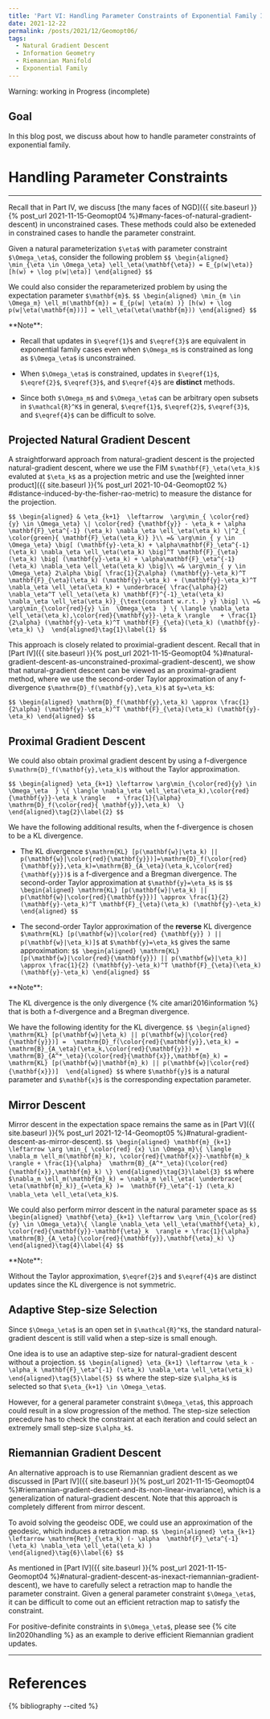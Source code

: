 ```yaml
---
title: 'Part VI: Handling Parameter Constraints of Exponential Family In Natural-gradient Methods'
date: 2021-12-22
permalink: /posts/2021/12/Geomopt06/
tags:
  - Natural Gradient Descent
  - Information Geometry
  - Riemannian Manifold
  - Exponential Family
---
```


Warning: working in Progress (incomplete)

Goal
------
In this blog post, we discuss about how to handle parameter constraints of exponential family.

# Handling Parameter Constraints
------

Recall that  in Part IV, we discuss 
[the many faces of NGD]({{ site.baseurl }}{% post_url 2021-11-15-Geomopt04 %}#many-faces-of-natural-gradient-descent) in unconstrained cases.  These methods could also be exteneded in constrained cases to handle the parameter constraint.


Given a natural parameterization `$\eta$` with parameter constraint `$\Omega_\eta$`, consider the following problem
`$$
\begin{aligned}
\min_{\eta \in \Omega_\eta} \ell_\eta(\mathbf{\eta}) = E_{p(w|\eta)} [h(w) + \log p(w|\eta)]
\end{aligned}
$$`

We could also consider the reparameterized problem by using the expectation parameter `$\mathbf{m}$`.
`$$
\begin{aligned}
\min_{m \in \Omega_m} \ell_m(\mathbf{m}) = E_{p(w| \eta(m) )} [h(w) + \log p(w|\eta(\mathbf{m}))] = \ell_\eta(\eta(\mathbf{m}))
\end{aligned}
$$`


<div class="notice--success" markdown="1">
**Note**:

* Recall that updates in `$\eqref{1}$` and `$\eqref{3}$` are
equivalent in exponential family cases even when `$\Omega_m$` is constrained as long as `$\Omega_\eta$` is unconstrained.

* When `$\Omega_\eta$` is constrained, updates in  `$\eqref{1}$`, `$\eqref{2}$`, `$\eqref{3}$`, and `$\eqref{4}$` are **distinct** methods.

* Since both `$\Omega_m$` and `$\Omega_\eta$`  can be arbitrary open subsets in `$\mathcal{R}^K$` in general,  `$\eqref{1}$`, `$\eqref{2}$`, `$\eqref{3}$`, and `$\eqref{4}$` can be difficult to solve.
</div>


## Projected Natural Gradient Descent
A straightforward approach from natural-gradient descent is the projected natural-gradient descent, where we  use 
the FIM `$\mathbf{F}_\eta(\eta_k)$` evaluted at `$\eta_k$` as a projection metric and use the [weighted inner product]({{ site.baseurl }}{% post_url 2021-10-04-Geomopt02 %}
#distance-induced-by-the-fisher-rao-metric) to measure the distance for the projection.

`$$
\begin{aligned}
& \eta_{k+1}  \leftarrow  \arg\min_{ \color{red} {y} \in \Omega_\eta} \| \color{red} {\mathbf{y}} - \eta_k + \alpha
\mathbf{F}_\eta^{-1} (\eta_k) \nabla_\eta \ell_\eta(\eta_k) \|^2_{ \color{green}{ \mathbf{F}_\eta(\eta_k)} }\\
=& \arg\min_{ y \in \Omega_\eta} \big[ (\mathbf{y}-\eta_k) + \alpha\mathbf{F}_\eta^{-1} (\eta_k) \nabla_\eta \ell_\eta(\eta_k)
\big]^T \mathbf{F}_{\eta}(\eta_k) \big[ (\mathbf{y}-\eta_k) + \alpha\mathbf{F}_\eta^{-1} (\eta_k) \nabla_\eta \ell_\eta(\eta_k)
\big]\\
=& \arg\min_{ y \in \Omega_\eta} 2\alpha \big[ \frac{1}{2\alpha} (\mathbf{y}-\eta_k)^T \mathbf{F}_{\eta}(\eta_k) (\mathbf{y}-\eta_k) + (\mathbf{y}-\eta_k)^T  \nabla_\eta \ell_\eta(\eta_k) + \underbrace{ \frac{\alpha}{2} \nabla_\eta^T \ell_\eta(\eta_k) \mathbf{F}^{-1}_\eta(\eta_k) \nabla_\eta \ell_\eta(\eta_k)}_{\text{constant w.r.t. } y} \big] \\
=& \arg\min_{\color{red}{y} \in  \Omega_\eta  } \{ \langle \nabla_\eta \ell_\eta(\eta_k),\color{red}{\mathbf{y}}-\eta_k \rangle   + \frac{1}{2\alpha} (\mathbf{y}-\eta_k)^T \mathbf{F}_{\eta}(\eta_k) (\mathbf{y}-\eta_k) \} 
\end{aligned}\tag{1}\label{1}
$$` 

This approach is closely related to proximial-gradient descent.
Recall that in
[Part IV]({{ site.baseurl }}{% post_url 2021-11-15-Geomopt04 %}#natural-gradient-descent-as-unconstrained-proximal-gradient-descent),
we show that natural-gradient descent can be viewed as an  proximal-gradient method, where we use the
second-order Taylor  approximation of any f-divergence `$\mathrm{D}_f(\mathbf{y},\eta_k)$` at `$y=\eta_k$`:

`$$
\begin{aligned}
\mathrm{D}_f(\mathbf{y},\eta_k) \approx \frac{1}{2\alpha} (\mathbf{y}-\eta_k)^T \mathbf{F}_{\eta}(\eta_k) (\mathbf{y}-\eta_k)
\end{aligned}
$$` 



## Proximal Gradient Descent

We could also obtain proximal gradient descent by using a f-divergence `$\mathrm{D}_f(\mathbf{y},\eta_k)$` without the Taylor approximation.

`$$
\begin{aligned}
\eta_{k+1} \leftarrow \arg\min_{\color{red}{y} \in  \Omega_\eta  } \{ \langle \nabla_\eta \ell_\eta(\eta_k),\color{red}{\mathbf{y}}-\eta_k \rangle   + \frac{1}{\alpha} \mathrm{D}_f(\color{red}{ \mathbf{y}},\eta_k)  \} 
\end{aligned}\tag{2}\label{2}
$$` 

We have the following additional results, when the f-divergence is chosen to be a KL divergence.

* The KL divergence `$\mathrm{KL} [p(\mathbf{w}|\eta_k) || p(\mathbf{w}|\color{red}{\mathbf{y}})]=\mathrm{D}_f(\color{red}{\mathbf{y}},\eta_k)=\mathrm{B}_{A_\eta}(\eta_k,\color{red}{\mathbf{y}})$` is a f-divergence and a Bregman divergence. The
second-order Taylor approximation   at 
 `$\mathbf{y}=\eta_k$` is
`$$
\begin{aligned}
\mathrm{KL} [p(\mathbf{w}|\eta_k) || p(\mathbf{w}|\color{red}{\mathbf{y}})] \approx \frac{1}{2} (\mathbf{y}-\eta_k)^T \mathbf{F}_{\eta}(\eta_k) (\mathbf{y}-\eta_k)
\end{aligned}
$$` 


*  The second-order Taylor approximation  of the **reverse** KL divergence `$\mathrm{KL} [p(\mathbf{w}|\color{red} {\mathbf{y}} ) || p(\mathbf{w}|\eta_k)]$` at `$\mathbf{y}=\eta_k$` gives the same approximation:
`$$
\begin{aligned}
\mathrm{KL} [p(\mathbf{w}|\color{red}{\mathbf{y}}) || p(\mathbf{w}|\eta_k)] \approx \frac{1}{2} (\mathbf{y}-\eta_k)^T \mathbf{F}_{\eta}(\eta_k) (\mathbf{y}-\eta_k)
\end{aligned}
$$` 


<div class="notice--success" markdown="1">
**Note**:

The KL divergence is the only divergence {% cite amari2016information %} that is both a  f-divergence and a Bregman divergence.

We have the following identity for the KL divergence.
`$$
\begin{aligned}
\mathrm{KL} [p(\mathbf{w}|\eta_k) || p(\mathbf{w}|\color{red}{\mathbf{y}})] = 
\mathrm{D}_f(\color{red}{\mathbf{y}},\eta_k) = \mathrm{B}_{A_\eta}(\eta_k,\color{red}{\mathbf{y}}) =  \mathrm{B}_{A^*_\eta}(\color{red}{\mathbf{x}},\mathbf{m}_k)
= \mathrm{KL} [p(\mathbf{w}|\mathbf{m}_k) || p(\mathbf{w}|\color{red}{\mathbf{x}})] 
\end{aligned}
$$`  where `$\mathbf{y}$` is a natural parameter and `$\mathbf{x}$` is the corresponding expectation parameter.
</div>



## Mirror Descent
Mirror descent in the expectation space remains the same as in [Part V]({{ site.baseurl }}{% post_url 2021-12-14-Geomopt05 %}#natural-gradient-descent-as-mirror-descent).
`$$
\begin{aligned}
\mathbf{m}_{k+1} \leftarrow \arg \min_{ \color{red} {x} \in \Omega_m}\{ \langle \nabla_m \ell_m(\mathbf{m}_k), \color{red}{\mathbf{x}}-\mathbf{m}_k  \rangle + \frac{1}{\alpha}  \mathrm{B}_{A^*_\eta}(\color{red}{\mathbf{x}},\mathbf{m}_k) \}
\end{aligned}\tag{3}\label{3}
$$`
where 
`$\nabla_m \ell_m(\mathbf{m}_k) = \nabla_m \ell_\eta( \underbrace{ \eta(\mathbf{m}_k)}_{=\eta_k} )=  \mathbf{F}_\eta^{-1} (\eta_k) \nabla_\eta \ell_\eta(\eta_k)$`.


We could also perform  mirror descent in the natural parameter space as
`$$
\begin{aligned}
\mathbf{\eta}_{k+1} \leftarrow \arg \min_{\color{red}{y} \in \Omega_\eta}\{ \langle \nabla_\eta \ell_\eta(\mathbf{\eta}_k), \color{red}{\mathbf{y}}-\mathbf{\eta}_k  \rangle + \frac{1}{\alpha}  \mathrm{B}_{A_\eta}(\color{red}{\mathbf{y}},\mathbf{\eta}_k) \}
\end{aligned}\tag{4}\label{4}
$$` 

<div class="notice--success" markdown="1">
**Note**:

Without the Taylor approximation,  `$\eqref{2}$` and  `$\eqref{4}$` are distinct updates since the KL divergence is not symmetric.
</div>



## Adaptive Step-size Selection
Since `$\Omega_\eta$` is an open set in `$\mathcal{R}^K$`, the standard natural-gradient descent is still valid when a step-size is small enough.

One idea is to use an adaptive step-size for natural-gradient descent without a projection.
`$$
\begin{aligned}
\eta_{k+1} \leftarrow \eta_k - \alpha_k \mathbf{F}_\eta^{-1} (\eta_k) \nabla_\eta \ell_\eta(\eta_k)
\end{aligned}\tag{5}\label{5}
$$` where  the step-size `$\alpha_k$` is selected  so that
`$\eta_{k+1} \in \Omega_\eta$`.


However, for a general parameter constraint `$\Omega_\eta$`, this approach could result in a slow progression of the method.
The step-size selection precedure has to  check the constraint at each iteration and could select an extremely small step-size
`$\alpha_k$`.

## Riemannian Gradient Descent

An alternative approach is to use Riemannian gradient descent as we discussed in 
[Part IV]({{ site.baseurl }}{% post_url 2021-11-15-Geomopt04 %}#riemannian-gradient-descent-and-its-non-linear-invariance), which is a generalization of natural-gradient descent. 
Note that this approach is completely different from mirror descent.

To avoid solving the geodeisc ODE, we could use an approximation of the geodesic, which
induces a retraction map.
`$$
\begin{aligned}
\eta_{k+1} \leftarrow \mathrm{Ret}_{\eta_k} (- \alpha  \mathbf{F}_\eta^{-1} (\eta_k) \nabla_\eta \ell_\eta(\eta_k) )  
\end{aligned}\tag{6}\label{6}
$$` 

As mentioned in 
[Part IV]({{ site.baseurl }}{% post_url 2021-11-15-Geomopt04 %}#natural-gradient-descent-as-inexact-riemannian-gradient-descent),
we have to carefully select a retraction map to handle the parameter constraint.
Given 
a general parameter constraint `$\Omega_\eta$`, it can be difficult to come out an efficient retraction map to satisfy
the constraint.

For positive-definite constraints in `$\Omega_\eta$`, please see {% cite lin2020handling %} as an example to derive efficient Riemannian gradient updates.

------
# References
{% bibliography --cited %}

